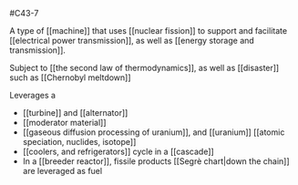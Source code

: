 #C43-7

A type of [[machine]] that uses [[nuclear fission]] to support and facilitate [[electrical power transmission]], as well as [[energy storage and transmission]]. 

Subject to [[the second law of thermodynamics]], as well as [[disaster]] such as [[Chernobyl meltdown]]

Leverages a
- [[turbine]] and [[alternator]]
- [[moderator material]]
- [[gaseous diffusion processing of uranium]], and [[uranium]] [[atomic speciation, nuclides, isotope]]
- [[coolers, and refrigerators]] cycle in a [[cascade]]
- In a [[breeder reactor]], fissile products [[Segrè chart|down the chain]] are leveraged as fuel